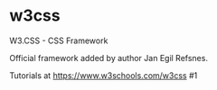 # w3css
W3.CSS - CSS Framework

Official framework added by author Jan Egil Refsnes.

Tutorials at https://www.w3schools.com/w3css
#1

